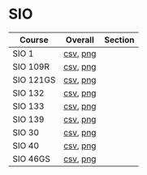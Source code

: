 # SIO

| Course | Overall | Section |
| ------ | ------- | ------- |
| SIO 1 | [csv](https://github.com/UCSD-Historical-Enrollment-Data/2024Summer1/blob/main/overall/SIO%201.csv), [png](https://raw.githubusercontent.com/UCSD-Historical-Enrollment-Data/2024Summer1/main/plot_overall/SIO%201.png) |  |
| SIO 109R | [csv](https://github.com/UCSD-Historical-Enrollment-Data/2024Summer1/blob/main/overall/SIO%20109R.csv), [png](https://raw.githubusercontent.com/UCSD-Historical-Enrollment-Data/2024Summer1/main/plot_overall/SIO%20109R.png) |  |
| SIO 121GS | [csv](https://github.com/UCSD-Historical-Enrollment-Data/2024Summer1/blob/main/overall/SIO%20121GS.csv), [png](https://raw.githubusercontent.com/UCSD-Historical-Enrollment-Data/2024Summer1/main/plot_overall/SIO%20121GS.png) |  |
| SIO 132 | [csv](https://github.com/UCSD-Historical-Enrollment-Data/2024Summer1/blob/main/overall/SIO%20132.csv), [png](https://raw.githubusercontent.com/UCSD-Historical-Enrollment-Data/2024Summer1/main/plot_overall/SIO%20132.png) |  |
| SIO 133 | [csv](https://github.com/UCSD-Historical-Enrollment-Data/2024Summer1/blob/main/overall/SIO%20133.csv), [png](https://raw.githubusercontent.com/UCSD-Historical-Enrollment-Data/2024Summer1/main/plot_overall/SIO%20133.png) |  |
| SIO 139 | [csv](https://github.com/UCSD-Historical-Enrollment-Data/2024Summer1/blob/main/overall/SIO%20139.csv), [png](https://raw.githubusercontent.com/UCSD-Historical-Enrollment-Data/2024Summer1/main/plot_overall/SIO%20139.png) |  |
| SIO 30 | [csv](https://github.com/UCSD-Historical-Enrollment-Data/2024Summer1/blob/main/overall/SIO%2030.csv), [png](https://raw.githubusercontent.com/UCSD-Historical-Enrollment-Data/2024Summer1/main/plot_overall/SIO%2030.png) |  |
| SIO 40 | [csv](https://github.com/UCSD-Historical-Enrollment-Data/2024Summer1/blob/main/overall/SIO%2040.csv), [png](https://raw.githubusercontent.com/UCSD-Historical-Enrollment-Data/2024Summer1/main/plot_overall/SIO%2040.png) |  |
| SIO 46GS | [csv](https://github.com/UCSD-Historical-Enrollment-Data/2024Summer1/blob/main/overall/SIO%2046GS.csv), [png](https://raw.githubusercontent.com/UCSD-Historical-Enrollment-Data/2024Summer1/main/plot_overall/SIO%2046GS.png) |  |
